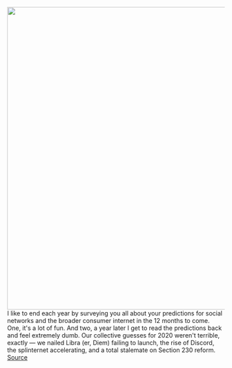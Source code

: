<img src='https://cdn.vox-cdn.com/thumbor/92A_O0DgJNJQSUGLS3d0lEaUo8c=/0x0:5002x3333/1200x800/filters:focal(2101x1267:2901x2067)/cdn.vox-cdn.com/uploads/chorus_image/image/68550170/VRG_2021_v02.0.0.jpg' width='700px' /><br/>
I like to end each year by surveying you all about your predictions for social networks and the broader consumer internet in the 12 months to come. One, it's a lot of fun. And two, a year later I get to read the predictions back and feel extremely dumb. Our collective guesses for 2020 weren't terrible, exactly — we nailed Libra (er, Diem) failing to launch, the rise of Discord, the splinternet accelerating, and a total stalemate on Section 230 reform.
<a href='https://www.theverge.com/22188075/12-predictions-consumer-internet-2021-labor-apps-social-networks'> Source <a/>